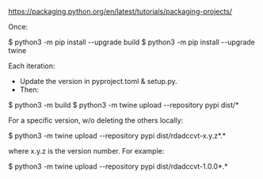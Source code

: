https://packaging.python.org/en/latest/tutorials/packaging-projects/

Once:

$ python3 -m pip install --upgrade build
$ python3 -m pip install --upgrade twine

Each iteration:

* Update the version in pyproject.toml & setup.py. 
* Then:

$ python3 -m build
$ python3 -m twine upload --repository pypi dist/*

For a specific version, w/o deleting the others locally:

$ python3 -m twine upload --repository pypi dist/rdadccvt-x.y.z*.*

where x.y.z is the version number. For example:

$ python3 -m twine upload --repository pypi dist/rdadccvt-1.0.0*.*